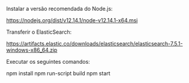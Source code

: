Instalar a versão recomendada do Node.js: 

https://nodejs.org/dist/v12.14.1/node-v12.14.1-x64.msi

Transferir o ElasticSearch:

https://artifacts.elastic.co/downloads/elasticsearch/elasticsearch-7.5.1-windows-x86_64.zip


Executar os seguintes comandos: 

npm install 
npm run-script build
npm start